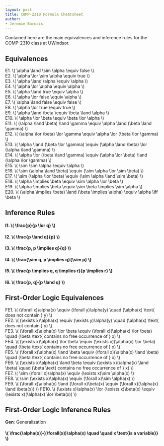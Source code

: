 ```yaml
---
layout: post
title: COMP-2310 Formula Cheatsheet
author:
- Jeremie Bornais
---
```


Contained here are the main equivalences and inference rules for the COMP-2310 class at UWindsor.

## Equivalences

E1. \\( \alpha \land \sim \alpha \equiv false \\)  
E2. \\( \alpha \lor \sim \alpha \equiv true \\)  
E3. \\( \alpha \land \alpha \equiv \alpha \\)  
E4. \\( \alpha \lor \alpha \equiv \alpha \\)  
E5. \\( \alpha \land true \equiv \alpha \\)  
E6. \\( \alpha \lor false \equiv \alpha \\)  
E7. \\( \alpha \land false \equiv false \\)  
E8. \\( \alpha \lor true \equiv true \\)  
E9. \\( \alpha \land \beta \equiv \beta \land \alpha \\)  
E10. \\( \alpha \lor \beta \equiv \beta \lor \alpha \\)  
E11. \\( (\alpha \land \beta) \land \gamma \equiv \alpha \land (\beta \land \gamma) \\)  
E12. \\( (\alpha \lor \beta) \lor \gamma \equiv \alpha \lor (\beta \lor \gamma) \\)  
E13. \\( \alpha \land (\beta \lor \gamma) \equiv (\alpha \land \beta) \lor (\alpha \land \gamma) \\)  
E14. \\( \alpha \lor (\beta \land \gamma) \equiv (\alpha \lor \beta) \land (\alpha \lor \gamma) \\)  
E15. \\( \sim \sim \alpha \equiv \alpha \\)  
E16. \\( \sim (\alpha \land \beta) \equiv (\sim \alpha \lor \sim \beta) \\)  
E17. \\( \sim (\alpha \lor \beta) \equiv (\sim \alpha \land \sim \beta) \\)  
E18. \\( \alpha \implies \beta \equiv \sim \alpha \lor \beta \\)  
E19. \\( \alpha \implies \beta \equiv \sim \beta \implies \sim \alpha \\)  
E20. \\( (\alpha \implies \beta) \land (\beta \implies \alpha) \equiv \alpha \iff \beta \\)  

## Inference Rules

#### I1. \\( \frac{p}{p \lor q} \\)  
#### I2. \\( \frac{p \land q}{p} \\)  
#### I3. \\( \frac{p, p \implies q}{q} \\)  
#### I4. \\( \frac{\sim q, p \implies q}{\sim p} \\)  
#### I5. \\( \frac{p \implies q, q \implies r}{p \implies r} \\)  
#### I6. \\( \frac{p, q}{p \land q} \\)  

## First-Order Logic Equivalences

FE1. \\( (\forall x)\alpha(x) \equiv (\forall y)\alpha(y) \quad (\alpha(x) \text{ does not contain } y) \\)  
FE2. \\( (\exists x)\alpha(x) \equiv (\exists y)\alpha(y) \quad (\alpha(x) \text{ does not contain } y) \\)  
FE3. \\( (\forall x)\alpha(x) \lor \beta \equiv (\forall x)(\alpha(x) \lor \beta) \quad (\beta \text{ contains no free occurrence of } x) \\)  
FE4. \\( (\exists x)\alpha(x) \lor \beta \equiv (\exists x)(\alpha(x) \lor \beta) \quad (\beta \text{ contains no free occurrence of } x) \\)  
FE5. \\( (\forall x)\alpha(x) \land \beta \equiv (\forall x)(\alpha(x) \land \beta) \quad (\beta \text{ contains no free occurrence of } x) \\)  
FE6. \\( (\exists x)\alpha(x) \land \beta \equiv (\exists x)(\alpha(x) \land \beta) \quad (\beta \text{ contains no free occurrence of } x) \\)  
FE7. \\( \sim (\forall x)\alpha(x) \equiv (\exists x)\sim \alpha(x) \\)  
FE8. \\( \sim (\exists x)\alpha(x) \equiv (\forall x)\sim \alpha(x) \\)  
FE9. \\( (\forall x)\alpha(x) \land (\forall x)\beta(x) \equiv (\forall x)(\alpha(x) \land \beta(x)) \\)
FE10. \\( (\exists x)\alpha(x) \lor (\exists x)\beta(x) \equiv (\exists x)(\alpha(x) \lor \beta(x)) \\)

## First-Order Logic Inference Rules

**Gen**: Generalization
#### \\( \frac{\alpha(x)}{(\forall(x))\alpha(x) \quad \quad x \text{is a variable}} \\)  
